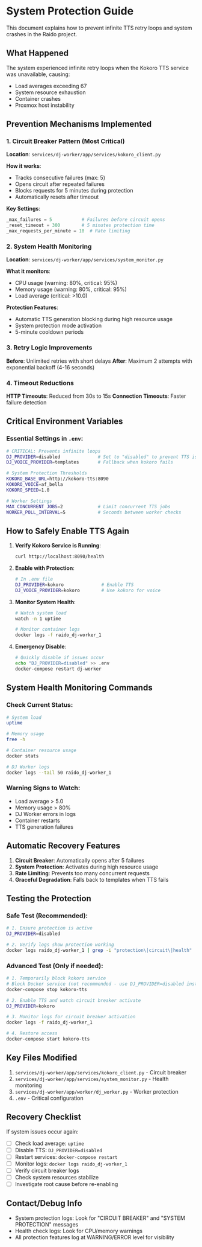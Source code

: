 # System Protection Guide

This document explains how to prevent infinite TTS retry loops and system crashes in the Raido project.

## What Happened

The system experienced infinite retry loops when the Kokoro TTS service was unavailable, causing:
- Load averages exceeding 67
- System resource exhaustion
- Container crashes
- Proxmox host instability

## Prevention Mechanisms Implemented

### 1. **Circuit Breaker Pattern** (Most Critical)

**Location**: `services/dj-worker/app/services/kokoro_client.py`

**How it works**:
- Tracks consecutive failures (max: 5)
- Opens circuit after repeated failures
- Blocks requests for 5 minutes during protection
- Automatically resets after timeout

**Key Settings**:
```python
_max_failures = 5           # Failures before circuit opens
_reset_timeout = 300        # 5 minutes protection time
_max_requests_per_minute = 10  # Rate limiting
```

### 2. **System Health Monitoring**

**Location**: `services/dj-worker/app/services/system_monitor.py`

**What it monitors**:
- CPU usage (warning: 80%, critical: 95%)
- Memory usage (warning: 80%, critical: 95%)  
- Load average (critical: >10.0)

**Protection Features**:
- Automatic TTS generation blocking during high resource usage
- System protection mode activation
- 5-minute cooldown periods

### 3. **Retry Logic Improvements**

**Before**: Unlimited retries with short delays
**After**: Maximum 2 attempts with exponential backoff (4-16 seconds)

### 4. **Timeout Reductions**

**HTTP Timeouts**: Reduced from 30s to 15s
**Connection Timeouts**: Faster failure detection

## Critical Environment Variables

### Essential Settings in `.env`:

```bash
# CRITICAL: Prevents infinite loops
DJ_PROVIDER=disabled              # Set to "disabled" to prevent TTS issues
DJ_VOICE_PROVIDER=templates       # Fallback when kokoro fails

# System Protection Thresholds
KOKORO_BASE_URL=http://kokoro-tts:8090
KOKORO_VOICE=af_bella
KOKORO_SPEED=1.0

# Worker Settings
MAX_CONCURRENT_JOBS=2             # Limit concurrent TTS jobs
WORKER_POLL_INTERVAL=5            # Seconds between worker checks
```

## How to Safely Enable TTS Again

1. **Verify Kokoro Service is Running**:
   ```bash
   curl http://localhost:8090/health
   ```

2. **Enable with Protection**:
   ```bash
   # In .env file
   DJ_PROVIDER=kokoro              # Enable TTS
   DJ_VOICE_PROVIDER=kokoro        # Use kokoro for voice
   ```

3. **Monitor System Health**:
   ```bash
   # Watch system load
   watch -n 1 uptime
   
   # Monitor container logs
   docker logs -f raido_dj-worker_1
   ```

4. **Emergency Disable**:
   ```bash
   # Quickly disable if issues occur
   echo "DJ_PROVIDER=disabled" >> .env
   docker-compose restart dj-worker
   ```

## System Health Monitoring Commands

### Check Current Status:
```bash
# System load
uptime

# Memory usage
free -h

# Container resource usage
docker stats

# DJ Worker logs
docker logs --tail 50 raido_dj-worker_1
```

### Warning Signs to Watch:
- Load average > 5.0
- Memory usage > 80%
- DJ Worker errors in logs
- Container restarts
- TTS generation failures

## Automatic Recovery Features

1. **Circuit Breaker**: Automatically opens after 5 failures
2. **System Protection**: Activates during high resource usage
3. **Rate Limiting**: Prevents too many concurrent requests
4. **Graceful Degradation**: Falls back to templates when TTS fails

## Testing the Protection

### Safe Test (Recommended):
```bash
# 1. Ensure protection is active
DJ_PROVIDER=disabled

# 2. Verify logs show protection working
docker logs raido_dj-worker_1 | grep -i "protection\|circuit\|health"
```

### Advanced Test (Only if needed):
```bash
# 1. Temporarily block kokoro service
# Block Docker service (not recommended - use DJ_PROVIDER=disabled instead)
docker-compose stop kokoro-tts

# 2. Enable TTS and watch circuit breaker activate
DJ_PROVIDER=kokoro

# 3. Monitor logs for circuit breaker activation
docker logs -f raido_dj-worker_1

# 4. Restore access
docker-compose start kokoro-tts
```

## Key Files Modified

1. `services/dj-worker/app/services/kokoro_client.py` - Circuit breaker
2. `services/dj-worker/app/services/system_monitor.py` - Health monitoring  
3. `services/dj-worker/app/worker/dj_worker.py` - Worker protection
4. `.env` - Critical configuration

## Recovery Checklist

If system issues occur again:

- [ ] Check load average: `uptime`
- [ ] Disable TTS: `DJ_PROVIDER=disabled`
- [ ] Restart services: `docker-compose restart`
- [ ] Monitor logs: `docker logs raido_dj-worker_1`
- [ ] Verify circuit breaker logs
- [ ] Check system resources stabilize
- [ ] Investigate root cause before re-enabling

## Contact/Debug Info

- System protection logs: Look for "CIRCUIT BREAKER" and "SYSTEM PROTECTION" messages
- Health check logs: Look for CPU/memory warnings
- All protection features log at WARNING/ERROR level for visibility
